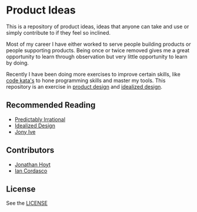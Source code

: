 Product Ideas
=======

This is a repository of product ideas, ideas that anyone can take and use or simply contribute to if they feel so inclined.

Most of my career I have either worked to serve people building products or people supporting products. Being once or twice removed gives me a great opportunity to learn through observation but very little opportunity to learn by doing.

Recently I have been doing more exercises to improve certain skills, like [code kata's](http://en.wikipedia.org/wiki/Kata_(programming)) to hone programming skills and master my tools. This repository is an exercise in [product design](http://en.wikipedia.org/wiki/Product_design) and [idealized design](http://knowledge.wharton.upenn.edu/article/idealized-design-how-bell-labs-imagined-and-created-the-telephone-system-of-the-future/).

## Recommended Reading

* [Predictably Irrational](http://en.wikipedia.org/wiki/Predictably_Irrational)
* [Idealized Design](http://www.amazon.com/Idealized-Design-Dissolve-Tomorrows-paperback/dp/0137071116)
* [Jony Ive](http://www.amazon.com/Jony-Ive-Genius-Greatest-Products-ebook/dp/B00C5R71U8/ref=sr_1_1?ie=UTF8&qid=1392476435&sr=8-1&keywords=jony+ive)

## Contributors

* [Jonathan Hoyt](https://github.com/jonmagic)
* [Ian Cordasco](https://github.com/sigmavirus24)

## License

See the [LICENSE](https://github.com/jonmagic/product/blob/master/LICENSE)
